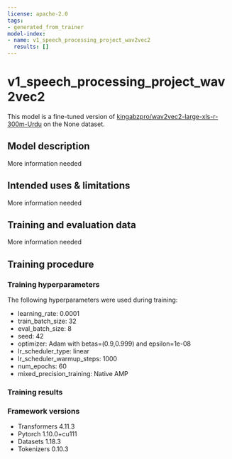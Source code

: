 ```yaml
---
license: apache-2.0
tags:
- generated_from_trainer
model-index:
- name: v1_speech_processing_project_wav2vec2
  results: []
---
```


<!-- This model card has been generated automatically according to the information the Trainer had access to. You
should probably proofread and complete it, then remove this comment. -->

# v1_speech_processing_project_wav2vec2

This model is a fine-tuned version of [kingabzpro/wav2vec2-large-xls-r-300m-Urdu](https://huggingface.co/kingabzpro/wav2vec2-large-xls-r-300m-Urdu) on the None dataset.

## Model description

More information needed

## Intended uses & limitations

More information needed

## Training and evaluation data

More information needed

## Training procedure

### Training hyperparameters

The following hyperparameters were used during training:
- learning_rate: 0.0001
- train_batch_size: 32
- eval_batch_size: 8
- seed: 42
- optimizer: Adam with betas=(0.9,0.999) and epsilon=1e-08
- lr_scheduler_type: linear
- lr_scheduler_warmup_steps: 1000
- num_epochs: 60
- mixed_precision_training: Native AMP

### Training results



### Framework versions

- Transformers 4.11.3
- Pytorch 1.10.0+cu111
- Datasets 1.18.3
- Tokenizers 0.10.3
